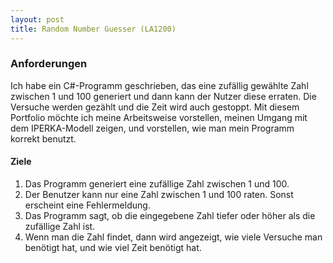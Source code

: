 ```yaml
---
layout: post
title: Random Number Guesser (LA1200)
---
```


### Anforderungen 

Ich habe ein C#-Programm geschrieben, das eine zufällig gewählte Zahl zwischen 1 und 100 generiert und dann kann der Nutzer diese erraten. Die Versuche werden gezählt und die Zeit wird auch gestoppt. Mit diesem Portfolio möchte ich meine Arbeitsweise vorstellen, meinen Umgang mit dem IPERKA-Modell zeigen, und vorstellen, wie man mein Programm korrekt benutzt.

#### Ziele

1. Das Programm generiert eine zufällige Zahl zwischen 1 und 100.
2. Der Benutzer kann nur eine Zahl zwischen 1 und 100 raten. Sonst erscheint eine Fehlermeldung.
3. Das Programm sagt, ob die eingegebene Zahl tiefer oder höher als die zufällige Zahl ist.
4. Wenn man die Zahl findet, dann wird angezeigt, wie viele Versuche man benötigt hat, und wie viel Zeit benötigt hat.

